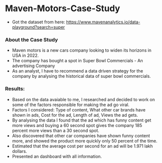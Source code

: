 # Maven-Motors-Case-Study
- Got the dataset from here: https://www.mavenanalytics.io/data-playground?search=super

### About the Case Study
- Maven motors is a new cars company looking to widen its horizons in USA in 2022.
- The company has bought a spot in Super Bowl Commercials - An advertising Company
- As an analyst, I have to recommend a data driven strategy for the company by analysing the historical data of super bowl commercials.

### Results:
- Based on the data avaiable to me, I researched and decided to work on some of the factors responsible for making the ad go viral.
- Factors I considered: Type of content, What other car brands have shown in ads, Cost for the ad, Length of ad, Views the ad gets.
- By analysing the data I found that the ad which has funny content get more views and buying a 60 second spot gives the company 185 percent more views than a 30 second spot.
- Also discovered that other car companies have shown funny content more, and showed the product more quickly only 50 percent of the time.
- Estimated that the average cost per second for an ad will be 1.971 lakh dollars.
- Presented an dashboard with all information.

